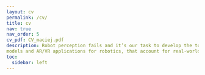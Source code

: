 ```yaml
---
layout: cv
permalink: /cv/
title: cv
nav: true
nav_order: 5
cv_pdf: CV_maciej.pdf
description: Robot perception fails and it’s our task to develop the tools that account for that! I am working on developing deep learning
models and AR/VR applications for robotics, that account for real-world imperfections, such as missing data, sensor failure, novel domains, and challenging environments
toc:
  sidebar: left
---
```

